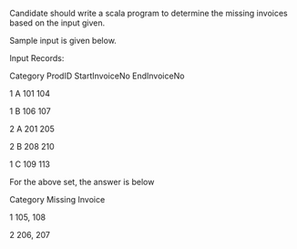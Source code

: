 Candidate should write a scala program to determine the missing invoices based on the input given.

Sample input is given below.

Input Records:

Category ProdID StartInvoiceNo EndInvoiceNo

1 A 101 104

1 B 106 107

2 A 201 205

2 B 208 210

1 C 109 113

For the above set, the answer is below

Category Missing Invoice

1 105, 108

2 206, 207
